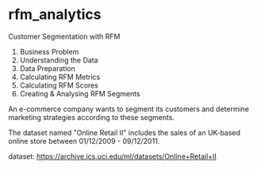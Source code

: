 # rfm_analytics

Customer Segmentation with RFM

1. Business Problem
2. Understanding the Data
3. Data Preparation
4. Calculating RFM Metrics
5. Calculating RFM Scores
6. Creating & Analysing RFM Segments

An e-commerce company wants to segment its customers and determine marketing strategies according to these segments.

The dataset named "Online Retail II" includes the sales of an UK-based online store between 01/12/2009 - 09/12/2011.

dataset: https://archive.ics.uci.edu/ml/datasets/Online+Retail+II
